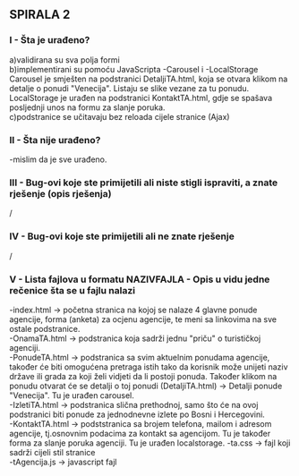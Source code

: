 ﻿## SPIRALA 2

### I  - Šta je urađeno?
a)validirana su sva polja formi   
b)implementirani su pomoću JavaScripta -Carousel i -LocalStorage  
Carousel je smješten na podstranici DetaljiTA.html, koja se otvara klikom na detalje o ponudi "Venecija".
Listaju se slike vezane za tu ponudu.  
LocalStorage je urađen na podstranici KontaktTA.html, gdje se spašava posljednji unos na formu za slanje poruka.  
c)podstranice se učitavaju bez reloada cijele stranice (Ajax)

### II  - Šta nije urađeno?
-mislim da je sve urađeno.

### III - Bug-ovi koje ste primijetili ali niste stigli ispraviti, a znate rješenje (opis rješenja)
/

### IV  - Bug-ovi koje ste primijetili ali ne znate rješenje
/

### V  - Lista fajlova u formatu NAZIVFAJLA - Opis u vidu jedne rečenice šta se u fajlu nalazi

-index.html -> početna stranica na kojoj se nalaze 4 glavne ponude agencije, forma (anketa) za ocjenu agencije, te meni sa linkovima na sve ostale podstranice.  
-OnamaTA.html -> podstranica koja sadrži jednu "priču" o turističkoj agenciji.  
-PonudeTA.html -> podstranica sa svim aktuelnim ponudama agencije, također će biti omogućena pretraga istih tako da korisnik može unijeti naziv države ili grada za koji želi vidjeti da li postoji ponuda. Također klikom na ponudu otvarat će se detalji o toj ponudi (DetaljiTA.html) -> Detalji ponude "Venecija". Tu je urađen carousel.  
-IzletiTA.html -> podstranica slična prethodnoj, samo što će na ovoj podstranici biti ponude za jednodnevne izlete po Bosni i Hercegovini.  
-KontaktTA.html -> podststranica sa brojem telefona, mailom i adresom agencije, tj.osnovnim podacima za kontakt sa agencijom. Tu je također forma za slanje poruka agenciji. Tu je urađen localstorage. 
-ta.css -> fajl koji sadrži cijeli stil stranice  
-tAgencija.js -> javascript fajl 